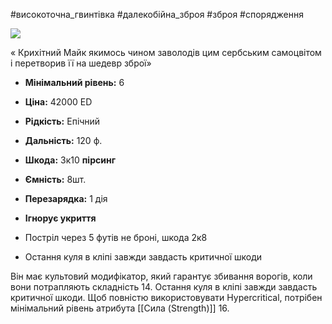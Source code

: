 #високоточна_гвинтівка #далекобійна_зброя #зброя #спорядження 

![](https://static.wikia.nocookie.net/cyberpunk/images/c/ca/Kolac_Tiny_Mike.png/revision/latest/scale-to-width-down/350?cb=20220907052328)

« Крихітний Майк якимось чином заволодів цим сербським самоцвітом і перетворив її на шедевр зброї»

- **Мінімальний рівень:** 6
- **Ціна:** 42000 ED
- **Рідкість:** Епічний

- **Дальність:** 120 ф.
- **Шкода:** 3к10 **пірсинг**
- **Ємність:** 8шт.
- **Перезарядка:** 1 дія
- **Ігнорує укриття**
- Постріл через 5 футів не броні, шкода 2к8
- Остання куля в кліпі завжди завдасть критичної шкоди

Він має культовий модифікатор, який гарантує збивання ворогів, коли вони потрапляють складність 14. Остання куля в кліпі завжди завдасть критичної шкоди. Щоб повністю використовувати Hypercritical, потрібен мінімальний рівень атрибута [[Сила (Strength)]] 16.